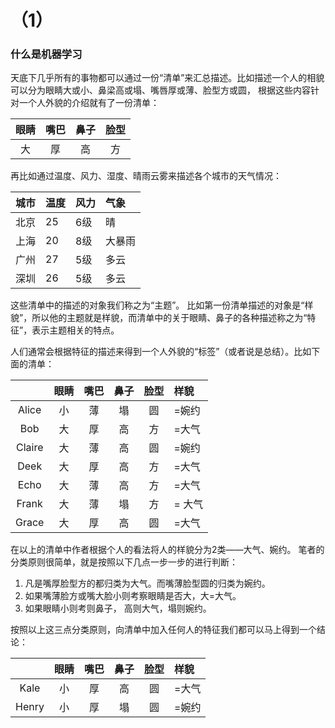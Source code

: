 # （1）

### 什么是机器学习
天底下几乎所有的事物都可以通过一份“清单”来汇总描述。比如描述一个人的相貌可以分为眼睛大或小、鼻梁高或塌、嘴唇厚或薄、脸型方或圆，
根据这些内容针对一个人外貌的介绍就有了一份清单：

| 眼睛 | 嘴巴 | 鼻子 | 脸型 |
|:---:|:----:|:---:|:----:|
| 大 | 厚 | 高 | 方 |

再比如通过温度、风力、湿度、晴雨云雾来描述各个城市的天气情况：

| 城市 | 温度 | 风力 | 气象 |
|:---:|:---|:---|:---|
| 北京 | 25 | 6级 | 晴 |
| 上海 | 20 | 8级 | 大暴雨 |
| 广州 | 27 | 5级 | 多云 |
| 深圳 | 26 | 5级 | 多云 |

这些清单中的描述的对象我们称之为“主题”。
比如第一份清单描述的对象是“样貌”，所以他的主题就是样貌，而清单中的关于眼睛、鼻子的各种描述称之为“特征”，表示主题相关的特点。

人们通常会根据特征的描述来得到一个人外貌的“标签”（或者说是总结）。比如下面的清单：

|  | 眼睛 | 嘴巴 | 鼻子 | 脸型 | 样貌 |
|:---:|:---:|:----:|:---:|:----:|:---|
| Alice | 小 | 薄 | 塌 | 圆 | =婉约 |
| Bob | 大 | 厚 | 高 | 方 | =大气 |
| Claire | 大 | 薄 | 高 | 圆 | =婉约 |
| Deek | 大 | 厚 | 高 | 方 | =大气 |
| Echo | 大 | 薄 | 高 | 方 | =大气 |
| Frank | 大 | 薄 | 塌 | 方 | = 大气 |
| Grace | 大 | 厚 | 高 | 圆 | =大气 |

在以上的清单中作者根据个人的看法将人的样貌分为2类——大气、婉约。
笔者的分类原则很简单，就是按照以下几点一步一步的进行判断：
1. 凡是嘴厚脸型方的都归类为大气。而嘴薄脸型圆的归类为婉约。
2. 如果嘴薄脸方或嘴大脸小则考察眼睛是否大，大=大气。
3. 如果眼睛小则考则鼻子， 高则大气，塌则婉约。

按照以上这三点分类原则，向清单中加入任何人的特征我们都可以马上得到一个结论：

|  | 眼睛 | 嘴巴 | 鼻子 | 脸型 | 样貌 |
|:---:|:---:|:----:|:---:|:----:|:---|
| Kale | 小 | 厚 | 高 | 圆 | =大气 |
| Henry | 小 | 厚 | 塌 | 圆 | =婉约 |


